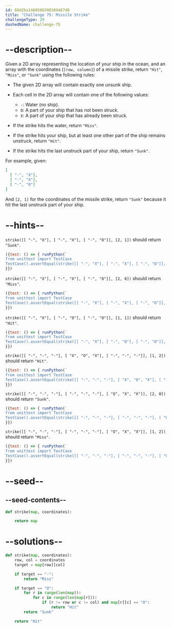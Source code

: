 ```yaml
---
id: 68d2ba1468508398389487d0
title: "Challenge 75: Missile Strike"
challengeType: 29
dashedName: challenge-75
---
```


# --description--

Given a 2D array representing the location of your ship in the ocean, and an array with the coordinates (`[row, column]`) of a missile strike, return `"Hit"`, `"Miss"`, or `"Sunk"` using the following rules:

- The given 2D array will contain exactly one unsunk ship.
- Each cell in the 2D array will contain one of the following values:
  - `-`: Water (no ship).
  - `O`: A part of your ship that has not been struck.
  - `X`: A part of your ship that has already been struck.

- If the strike hits the water, return `"Miss"`.
- If the strike hits your ship, but at least one other part of the ship remains unstruck, return `"Hit"`.
- If the strike hits the last unstruck part of your ship, return `"Sunk"`.

For example, given:

```json
[
  [ "-", "X"],
  [ "-", "X"],
  [ "-", "O"]
]
```

And `[2, 1]` for the coordinates of the missile strike, return `"Sunk"` because it hit the last unstruck part of your ship.

# --hints--

`strike([[ "-", "X"], [ "-", "X"], [ "-", "O"]], [2, 1])` should return `"Sunk"`.

```js
({test: () => { runPython(`
from unittest import TestCase
TestCase().assertEqual(strike([[ "-", "X"], [ "-", "X"], [ "-", "O"]], [2, 1]), "Sunk")`)
}})
```

`strike([[ "-", "X"], [ "-", "X"], [ "-", "O"]], [2, 0])` should return `"Miss"`.

```js
({test: () => { runPython(`
from unittest import TestCase
TestCase().assertEqual(strike([[ "-", "X"], [ "-", "X"], [ "-", "O"]], [2, 0]), "Miss")`)
}})
```

`strike([[ "-", "X"], [ "-", "O"], [ "-", "O"]], [1, 1])` should return `"Hit"`.

```js
({test: () => { runPython(`
from unittest import TestCase
TestCase().assertEqual(strike([[ "-", "X"], [ "-", "O"], [ "-", "O"]], [1, 1]), "Hit")`)
}})
```

`strike([[ "-", "-", "-"], [ "X", "O", "X"], [ "-", "-", "-"]], [1, 2])` should return `"Hit"`.

```js
({test: () => { runPython(`
from unittest import TestCase
TestCase().assertEqual(strike([[ "-", "-", "-"], [ "X", "O", "X"], [ "-", "-", "-"]], [1, 2]), "Hit")`)
}})
```

`strike([[ "-", "-", "-"], [ "-", "-", "-"], [ "O", "X", "X"]], [2, 0])` should return `"Sunk"`.

```js
({test: () => { runPython(`
from unittest import TestCase
TestCase().assertEqual(strike([[ "-", "-", "-"], [ "-", "-", "-"], [ "O", "X", "X"]], [2, 0]), "Sunk")`)
}})
```

`strike([[ "-", "-", "-"], [ "-", "-", "-"], [ "O", "X", "X"]], [1, 2])` should return `"Miss"`.

```js
({test: () => { runPython(`
from unittest import TestCase
TestCase().assertEqual(strike([[ "-", "-", "-"], [ "-", "-", "-"], [ "O", "X", "X"]], [1, 2]), "Miss")`)
}})
```

# --seed--

## --seed-contents--

```py
def strike(map, coordinates):

    return map
```

# --solutions--

```py
def strike(map, coordinates):
    row, col = coordinates
    target = map[row][col]

    if target == "-":
        return "Miss"

    if target == "O":
        for r in range(len(map)):
            for c in range(len(map[r])):
                if (r != row or c != col) and map[r][c] == "O":
                    return "Hit"
        return "Sunk"

    return "Hit"
```

